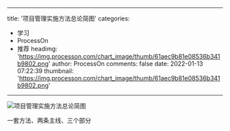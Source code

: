
---
title: '项目管理实施方法总论简图'
categories: 
 - 学习
 - ProcessOn
 - 推荐
headimg: 'https://img.processon.com/chart_image/thumb/61aec9b81e08536b341b9802.png'
author: ProcessOn
comments: false
date: 2022-01-13 07:22:39
thumbnail: 'https://img.processon.com/chart_image/thumb/61aec9b81e08536b341b9802.png'
---

<div>   
<img class="thumb" alt="项目管理实施方法总论简图" src="https://img.processon.com/chart_image/thumb/61aec9b81e08536b341b9802.png" referrerpolicy="no-referrer">
<p>一套方法、两条主线、三个部分</p>  
</div>
            